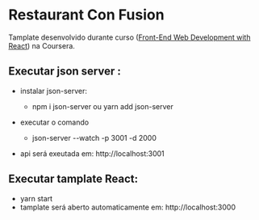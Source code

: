 # Restaurant Con Fusion
Tamplate desenvolvido durante curso ([Front-End Web Development with React](https://www.coursera.org/learn/front-end-react)) na Coursera.

## Executar json server :

- instalar json-server:
  - npm i json-server ou yarn add json-server  
  
- executar o comando 
  - json-server --watch -p 3001 -d 2000
  
- api será exeutada em: http://localhost:3001
  
## Executar tamplate React:

- yarn start
- tamplate será aberto automaticamente em: http://localhost:3000
